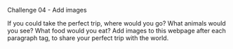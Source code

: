 Challenge 04 - Add images

If you could take the perfect trip, where would you go? What animals would you see? What food would you eat? Add images to this webpage after each paragraph tag, to share your perfect trip with the world.